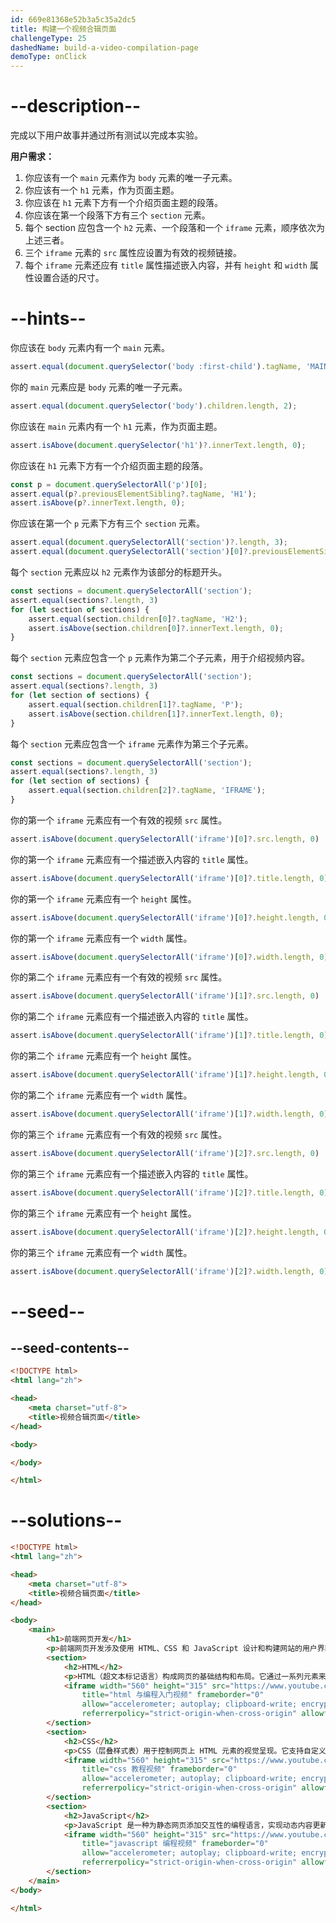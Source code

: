 ```yaml
---
id: 669e81368e52b3a5c35a2dc5
title: 构建一个视频合辑页面
challengeType: 25
dashedName: build-a-video-compilation-page
demoType: onClick
---
```


# --description--

完成以下用户故事并通过所有测试以完成本实验。

**用户需求：**

1. 你应该有一个 `main` 元素作为 `body` 元素的唯一子元素。
1. 你应该有一个 `h1` 元素，作为页面主题。
1. 你应该在 `h1` 元素下方有一个介绍页面主题的段落。
1. 你应该在第一个段落下方有三个 `section` 元素。
1. 每个 section 应包含一个 `h2` 元素、一个段落和一个 `iframe` 元素，顺序依次为上述三者。
1. 三个 `iframe` 元素的 `src` 属性应设置为有效的视频链接。
1. 每个 `iframe` 元素还应有 `title` 属性描述嵌入内容，并有 `height` 和 `width` 属性设置合适的尺寸。

# --hints--

你应该在 `body` 元素内有一个 `main` 元素。

```js
assert.equal(document.querySelector('body :first-child').tagName, 'MAIN');
```

你的 `main` 元素应是 `body` 元素的唯一子元素。

```js
assert.equal(document.querySelector('body').children.length, 2);
```

你应该在 `main` 元素内有一个 `h1` 元素，作为页面主题。

```js
assert.isAbove(document.querySelector('h1')?.innerText.length, 0);
```

你应该在 `h1` 元素下方有一个介绍页面主题的段落。

```js
const p = document.querySelectorAll('p')[0];
assert.equal(p?.previousElementSibling?.tagName, 'H1');
assert.isAbove(p?.innerText.length, 0);
```

你应该在第一个 `p` 元素下方有三个 `section` 元素。

```js
assert.equal(document.querySelectorAll('section')?.length, 3);
assert.equal(document.querySelectorAll('section')[0]?.previousElementSibling?.tagName, 'P')
```

每个 `section` 元素应以 `h2` 元素作为该部分的标题开头。

```js
const sections = document.querySelectorAll('section');
assert.equal(sections?.length, 3)
for (let section of sections) {
    assert.equal(section.children[0]?.tagName, 'H2');
    assert.isAbove(section.children[0]?.innerText.length, 0);
}
```

每个 `section` 元素应包含一个 `p` 元素作为第二个子元素，用于介绍视频内容。

```js
const sections = document.querySelectorAll('section');
assert.equal(sections?.length, 3)
for (let section of sections) {
    assert.equal(section.children[1]?.tagName, 'P');
    assert.isAbove(section.children[1]?.innerText.length, 0);
}
```

每个 `section` 元素应包含一个 `iframe` 元素作为第三个子元素。

```js
const sections = document.querySelectorAll('section');
assert.equal(sections?.length, 3)
for (let section of sections) {
    assert.equal(section.children[2]?.tagName, 'IFRAME');
}
```

你的第一个 `iframe` 元素应有一个有效的视频 `src` 属性。

```js
assert.isAbove(document.querySelectorAll('iframe')[0]?.src.length, 0)
```

你的第一个 `iframe` 元素应有一个描述嵌入内容的 `title` 属性。

```js
assert.isAbove(document.querySelectorAll('iframe')[0]?.title.length, 0)
```

你的第一个 `iframe` 元素应有一个 `height` 属性。

```js
assert.isAbove(document.querySelectorAll('iframe')[0]?.height.length, 0)
```

你的第一个 `iframe` 元素应有一个 `width` 属性。

```js
assert.isAbove(document.querySelectorAll('iframe')[0]?.width.length, 0)
```

你的第二个 `iframe` 元素应有一个有效的视频 `src` 属性。

```js
assert.isAbove(document.querySelectorAll('iframe')[1]?.src.length, 0)
```

你的第二个 `iframe` 元素应有一个描述嵌入内容的 `title` 属性。

```js
assert.isAbove(document.querySelectorAll('iframe')[1]?.title.length, 0)
```

你的第二个 `iframe` 元素应有一个 `height` 属性。

```js
assert.isAbove(document.querySelectorAll('iframe')[1]?.height.length, 0)
```

你的第二个 `iframe` 元素应有一个 `width` 属性。

```js
assert.isAbove(document.querySelectorAll('iframe')[1]?.width.length, 0)
```

你的第三个 `iframe` 元素应有一个有效的视频 `src` 属性。

```js
assert.isAbove(document.querySelectorAll('iframe')[2]?.src.length, 0)
```

你的第三个 `iframe` 元素应有一个描述嵌入内容的 `title` 属性。

```js
assert.isAbove(document.querySelectorAll('iframe')[2]?.title.length, 0)
```

你的第三个 `iframe` 元素应有一个 `height` 属性。

```js
assert.isAbove(document.querySelectorAll('iframe')[2]?.height.length, 0)
```

你的第三个 `iframe` 元素应有一个 `width` 属性。

```js
assert.isAbove(document.querySelectorAll('iframe')[2]?.width.length, 0)
```

# --seed--

## --seed-contents--

```html
<!DOCTYPE html>
<html lang="zh">

<head>
    <meta charset="utf-8">
    <title>视频合辑页面</title>
</head>

<body>

</body>

</html>
```

# --solutions--

```html
<!DOCTYPE html>
<html lang="zh">

<head>
    <meta charset="utf-8">
    <title>视频合辑页面</title>
</head>

<body>
    <main>
        <h1>前端网页开发</h1>
        <p>前端网页开发涉及使用 HTML、CSS 和 JavaScript 设计和构建网站的用户界面。它专注于创建视觉美观、交互性强且用户友好的网站。前端开发者确保网站的可访问性、性能优化以及遵循 Web 标准，将创意与技术专长相结合。</p>
        <section>
            <h2>HTML</h2>
            <p>HTML（超文本标记语言）构成网页的基础结构和布局。它通过一系列元素来展示文本、图片、列表、表格等静态内容。</p>
            <iframe width="560" height="315" src="https://www.youtube.com/embed/GDGejH3SDNQ?si=KJYLgcz4kyyroYMB"
                title="html 与编程入门视频" frameborder="0"
                allow="accelerometer; autoplay; clipboard-write; encrypted-media; gyroscope; picture-in-picture; web-share"
                referrerpolicy="strict-origin-when-cross-origin" allowfullscreen></iframe>
        </section>
        <section>
            <h2>CSS</h2>
            <p>CSS（层叠样式表）用于控制网页上 HTML 元素的视觉呈现。它支持自定义样式，包括颜色、字体、布局和间距，使网站更具吸引力。CSS 还支持响应式设计，确保网页在各种设备上都能良好显示。</p>
            <iframe width="560" height="315" src="https://www.youtube.com/embed/OXGznpKZ_sA?si=s3KDSZvrhU_PU9XL"
                title="css 教程视频" frameborder="0"
                allow="accelerometer; autoplay; clipboard-write; encrypted-media; gyroscope; picture-in-picture; web-share"
                referrerpolicy="strict-origin-when-cross-origin" allowfullscreen></iframe>
        </section>
        <section>
            <h2>JavaScript</h2>
            <p>JavaScript 是一种为静态网页添加交互性的编程语言，实现动态内容更新、表单验证、动画效果以及基于用户操作和事件的响应行为。</p>
            <iframe width="560" height="315" src="https://www.youtube.com/embed/jS4aFq5-91M?si=zKQhHEYwU4tnMmVm"
                title="javascript 编程视频" frameborder="0"
                allow="accelerometer; autoplay; clipboard-write; encrypted-media; gyroscope; picture-in-picture; web-share"
                referrerpolicy="strict-origin-when-cross-origin" allowfullscreen></iframe>
        </section>
    </main>
</body>

</html>
```

